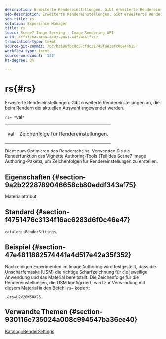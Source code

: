 ```yaml
---
description: Erweiterte Rendereinstellungen. Gibt erweiterte Rendereinstellungen an, die beim Rendern der aktuellen Auswahl angewendet werden.
seo-description: Erweiterte Rendereinstellungen. Gibt erweiterte Rendereinstellungen an, die beim Rendern der aktuellen Auswahl angewendet werden.
seo-title: rs
solution: Experience Manager
title: rs
topic: Scene7 Image Serving - Image Rendering API
uuid: 4ff7fcb4-a10a-4e82-80a1-edf79ae1f717
translation-type: tm+mt
source-git-commit: 7bc7b3a86fbcdc57cfdc31745fae3afc06e44b15
workflow-type: tm+mt
source-wordcount: '132'
ht-degree: 3%

---
```



# rs{#rs}

Erweiterte Rendereinstellungen. Gibt erweiterte Rendereinstellungen an, die beim Rendern der aktuellen Auswahl angewendet werden.

`rs= *`val`*`

<table id="simpletable_4B028996E5824FC18B9749D1A6A3C2E3"> 
 <tr class="strow"> 
  <td class="stentry"> <p><span class="varname"> val</span> </p> </td> 
  <td class="stentry"> <p>Zeichenfolge für Rendereinstellungen. </p></td> 
 </tr> 
</table>

Dient zum Optimieren des Renderscheins. Verwenden Sie die Renderfunktion des Vignette Authoring-Tools (Teil des Scene7 Image Authoring-Pakets), um Zeichenfolgen für Rendereinstellungen zu erstellen.

## Eigenschaften {#section-9a2b2228789046658cb80eddf343af75}

Materialattribut.

## Standard {#section-f4751476c3134f16ac6283d6f0c46e47}

`catalog::RenderSettings`.

## Beispiel {#section-47e4811882574441a4d517e42a35f352}

Nach einigen Experimenten im Image Authoring wird festgestellt, dass die Unschärfemaske (USM) die richtige Scharfzeichnung für die jeweilige Anwendung und das Material bereitstellt. Die Zeichenfolge für die Rendereinstellungen, die USM konfiguriert, wird zur Verwendung mit diesem Material in den Befehl `rs=` kopiert:

`…&rs=U2V20W50X2&…`

## Verwandte Themen {#section-930116e735024a008c994547ba36ee40}

[Katalog::RenderSettings](../../../../../ir-api/material-cat/image-rendering-api-ref/c-ir-material-catalog/c-ir-material-data-reference/r-ir-rendersettings-dataref.md#reference-9ce753ae4096455eadcc12ac064de711)
